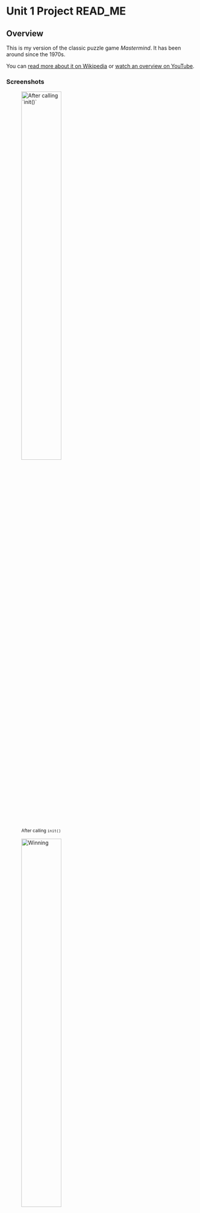 # Unit 1 Project READ_ME


## Overview

This is my version of the classic puzzle game *Mastermind*. It has been around since the 1970s.

You can [read more about it on Wikipedia](https://en.wikipedia.org/wiki/Mastermind_(board_game)#) or [watch an overview on YouTube](https://www.youtube.com/watch?v=Dn0iqlY5tMU).

### Screenshots

<figure>
<img src="https://i.imgur.com/bcFB6v8.png" alt="After calling `init()`" width="50%"/>
<figcaption><small>After calling <code>init()</code></small></figcaption>
</figure>

<figure>
<img src="https://i.imgur.com/Jmitmdt.png" alt="Winning" width="50%"/>
<figcaption>Winning</figcaption>
</figure>

<figure>
<img src="https://i.imgur.com/DBPFGJ5.png" alt="Losing" width="50%"/>
<figcaption>Losing</figcaption>
</figure>

<figure>
<img src="https://i.imgur.com/qSShKAq.jpg" alt="Original *Mastermind* game (inspiration for my design)" width="50%"/>
<figcaption>Original *Mastermind* game (inspiration for my design)</figcaption>
</figure>

### Technologies Used
To create this layout, I used vanilla JavaScript (no frameworks or libraries), HTML, and CSS.

## How to Load the Game
To play my version of *Mastermind*, just head to its GitHub Pages link:

> <https://bradsm1th.github.io/mastermind/>

That’s it!

### How to *Play* the Game
The rules are freely available across the internet, but here is my version of the rules:
#### Setup
- A random code of 4 colors is chosen.
- You have 10 guesses to crack the code.
- For code and guesses, there are `6` colors available.
- Codes are guaranteed to be **four** **discrete** colors—this means a valid code cannot have a blank space or a repeated color
#### Feedback during gameplay
- Each round, you earn:
	- `1` point if the color is correct but the location is not. This is indicated by a `white` result circle.
	- `2` points if the the color and its location are correct. This is indicated by a `red` result circle.
	- `0` points if the color is not in the code. This is indicated by a `black`[^1] result circle.
- If you do not guess the code in 10 guesses, the other player earns `11` points.

#### Notes
- What makes the game challenging is  the *randomness* of the feedback/score. Results do not indicate *which* color/cell was correct or incorrect.



## Next Steps
- Keeping score
- Adding some animation
- Adding options present in the original, like allowing a code to have duplicate colors and/or blank spaces
- Putting the rules on the page


[^1]: Blank in the original game, instead of black.
